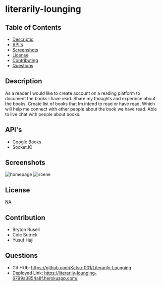 # literarily-lounging

## Table of Contents
- [Descriptio](#description)
- [API's](#api's)
- [Screenshots](#screenshots)
- [License](#license)
- [Contributing](#contributing)
- [Questions](#questions)

## Description
As a reader I would like to create account on a reading platform to document the books i have read. Share my thoughts and experince about the books. Create list of books that Im intend to read or have read. Which will help me connect with other people about the book we have read. Able to live chat with people about books. 

## API's
* Google Books
* Socket.IO

## Screenshots
![homepage](/client/public/Screenshoot.jpg)
![scene](/client/public/Screenshoot2.jpg)

## License
NA

## Contribution
* Bryton Rusell
* Cole Sutrick
* Yusuf Haji

## Questions
* Git HUb: https://github.com/Katsu-001/Literarily-Lounging
* Deployed Link: https://literarily-lounging-6799a3854a8f.herokuapp.com/

